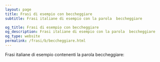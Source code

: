 ```yaml
---
layout: page
title: Frasi di esempio con beccheggiare 
subtitle: Frasi italiane di esempio con la parola  beccheggiare

og_title: Frasi di esempio con beccheggiare 
og_description: Frasi italiane di esempio con la parola  beccheggiare
og_type: website
permalink: /frasi/b/beccheggiare.html
---
```


Frasi italiane di esempio contenenti la parola beccheggiare:


